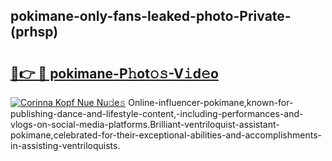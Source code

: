 ## pokimane-only-fans​-leaked-photo​-Private-(prhsp)


# <h2><a href="https://mediaupload.pro?title=pokimane&ref=git">🔗👉 🔴 pokimane-P𝚑ot𝚘𝚜-V𝚒d𝚎o</a></h2>

[![Corinna Kopf Nue Nu𝚍e𝚜](https://i.imgur.com/0qMVB7G.gif)](https://mediaupload.pro?title=pokimane&ref=git)
Online-influencer-pokimane,known-for-publishing-dance-and-lifestyle-content,-including-performances-and-vlogs-on-social-media-platforms.Brilliant-ventriloquist-assistant-pokimane,celebrated-for-their-exceptional-abilities-and-accomplishments-in-assisting-ventriloquists.  